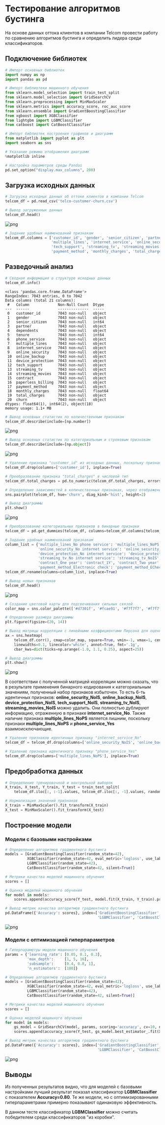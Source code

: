 # Тестирование алгоритмов бустинга
На основе данных оттока клиентов в компании Telcom провести работу по сравнению алгоритмов бустинга и определить лидера среди классификаторов.

## Подключение библиотек
```python
# Импорт основных библиотек
import numpy as np
import pandas as pd

# Импорт библиотеки машинного обучения
from sklearn.model_selection import train_test_split
from sklearn.model_selection import GridSearchCV
from sklearn.preprocessing import MinMaxScaler
from sklearn.metrics import accuracy_score, roc_auc_score
from sklearn.ensemble import GradientBoostingClassifier
from xgboost import XGBClassifier
from lightgbm import LGBMClassifier
from catboost import CatBoostClassifier

# Импорт библиотек построения графиков и диаграмм
from matplotlib import pyplot as plt
import seaborn as sns

# Указание режима отображения диаграмм
%matplotlib inline

# Настройка параметров среды Pandas
pd.set_option("display.max_columns", 200)
```
## Загрузка исходных данных
```python
# Загрузка исходных данных об оттоке клиентов в компании Telcom
telcom_df = pd.read_csv('telco-customer-churn.csv')

# Вывод загруженных данных
telcom_df.head()
```
![png](Images/table01.jpg)

```python
# Задание удобных наименований признакам
telcom_df.columns = ['customer_id', 'gender', 'senior_citizen', 'partner', 'dependents', 'tenure', 'phone_service',
                     'multiple_lines', 'internet_service', 'online_security', 'online_backup', 'device_protection',
                     'tech_support', 'streaming_tv', 'streaming_movies', 'contract', 'paperless_billing',
                     'payment_method', 'monthly_charges', 'total_charges', 'churn']
```

## Разведочный анализ
```python
# Сводная информация о структуре исходных данных
telcom_df.info()
```
```
<class 'pandas.core.frame.DataFrame'>
RangeIndex: 7043 entries, 0 to 7042
Data columns (total 21 columns):
 #   Column             Non-Null Count  Dtype  
---  ------             --------------  -----  
 0   customer_id        7043 non-null   object 
 1   gender             7043 non-null   object 
 2   senior_citizen     7043 non-null   int64  
 3   partner            7043 non-null   object 
 4   dependents         7043 non-null   object 
 5   tenure             7043 non-null   int64  
 6   phone_service      7043 non-null   object 
 7   multiple_lines     7043 non-null   object 
 8   internet_service   7043 non-null   object 
 9   online_security    7043 non-null   object 
 10  online_backup      7043 non-null   object 
 11  device_protection  7043 non-null   object 
 12  tech_support       7043 non-null   object 
 13  streaming_tv       7043 non-null   object 
 14  streaming_movies   7043 non-null   object 
 15  contract           7043 non-null   object 
 16  paperless_billing  7043 non-null   object 
 17  payment_method     7043 non-null   object 
 18  monthly_charges    7043 non-null   float64
 19  total_charges      7043 non-null   object 
 20  churn              7043 non-null   object 
dtypes: float64(1), int64(2), object(18)
memory usage: 1.1+ MB
```

```python
# Вывод основных статистик по количественным признакам
telcom_df.describe(include=[np.number])
```
![png](Images/table02.jpg)

```python
# Вывод основных статистик по категориальным и строковым признакам
telcom_df.describe(include=[np.object])
```
![png](Images/table03.jpg)

```python
# Удаление признака "customer_id" из исходных данных, поскольку признак не несёт никакой информации
telcom_df.drop(columns=['customer_id'], inplace=True)

# Преобразование признака "total_charges" в числовой тип
telcom_df.total_charges = pd.to_numeric(telcom_df.total_charges, errors='coerce').fillna(0)
```
```python
# Определение зависимостей в количественных признаках, через отображение парных отношений признаков и их распределение
sns.pairplot(telcom_df, hue='churn', diag_kind='hist', height=2)

# Вывод диаграммы
plt.show()
```
![png](Images/chart01.jpg)

```python
# Преобразование категориальных признаков в бинарные признаки
telcom_df = pd.get_dummies(telcom_df, columns=telcom_df.columns[telcom_df.dtypes==object], drop_first=True)

# Задание удобных наименований признакам
column_list = {'multiple_lines_No phone service': 'multiple_lines_NoPS', 'internet_service_Fiber optic': 'internet_service_FO',
               'online_security_No internet service': 'online_security_NoIS', 'online_backup_No internet service': 'online_backup_NoIS', 
               'device_protection_No internet service': 'device_protection_NoIS', 'tech_support_No internet service': 'tech_support_NoIS',
               'streaming_tv_No internet service': 'streaming_tv_NoIS', 'streaming_movies_No internet service': 'streaming_movies_NoIS',
               'contract_One year': 'contract_1Y', 'contract_Two year': 'contract_2Y', 'payment_method_Credit card (automatic)': 'payment_method_Card',
               'payment_method_Electronic check': 'payment_method_ECheck', 'payment_method_Mailed check': 'payment_method_Mail'}
telcom_df.rename(columns=column_list, inplace=True)

# Вывод новых признаков
telcom_df.head()
```
![png](Images/table04.jpg)

```python
# Создание цветовой карты для подсвечивания сильных связей
color_map = sns.color_palette(['#d7301f', '#fcae91', '#f7f7f7', '#f7f7f7', '#f7f7f7', '#f7f7f7', '#9ecae1', '#08519c'])

# Определение размера диаграммы
plt.figure(figsize=(20, 14))

# Вывод матрицы корреляции с линейными коэффициентами Пирсона для оценки степени линейной зависимости между признаками
ax = sns.heatmap(
    telcom_df.corr(), cmap=color_map, square=True, vmin=-1, vmax=1, center= 0,
    linewidths=0.1, linecolor='white', annot=True, fmt='.1g', 
    cbar_kws=dict(ticks=np.arange(-1.0, 1.1, 0.25), aspect=25))

# Вывод диаграммы
plt.show()
```
![png](Images/chart02.jpg)

В соответствии с полученной матрицей корреляции можно сказать, что в результате применения бинарного кодирования к категориальным значениям, полученный набор признаков избыточен. То есть 6-ть идентичных признаков: **online_security_NoIS**, **online_backup_NoIS**, **device_protection_NoIS**, **tech_support_NoIS**, **streaming_tv_NoIS**, **streaming_movies_NoIS** можно удалить. Они полностью дублируют информацию, отраженную в признаке **internet_service_No**. Также наличие признака **multiple_lines_NoPS** является лишним, поскольку признаки **multiple_lines_NoPS** и **phone_service_Yes** взаимоисключающие.

```python
# Удаление признаков идентичных признаку "internet_service_No"
telcom_df = telcom_df.drop(columns=['online_security_NoIS', 'online_backup_NoIS', 'device_protection_NoIS', 'tech_support_NoIS', 'streaming_tv_NoIS', 'streaming_movies_NoIS'])

# Удаление признака идентичного признаку "phone_service_Yes"
telcom_df.drop(columns=['multiple_lines_NoPS'], inplace=True)
```
## Предобработка данных
```python
# Определение тренировочной и контрольной выборок
X_train, X_test, Y_train, Y_test = train_test_split(
    telcom_df.iloc[:, :-1].values, telcom_df.iloc[:, -1].values, random_state=42)

# Нормализация значений признаков
X_train = MinMaxScaler().fit_transform(X_train)
X_test = MinMaxScaler().fit_transform(X_test)
```

## Построение модели
### Модели с базовыми настройками
```python
# Определение алгоритмов градиентного бустинга
models = [GradientBoostingClassifier(random_state=42),
          XGBClassifier(random_state=42, eval_metric='logloss', use_label_encoder=False),
          LGBMClassifier(random_state=42),
          CatBoostClassifier(random_state=42, silent=True)]

# Метрики качества моделей машинного обучения
scores = []

# Оценка моделей машинного обучения
for model in models:
    scores.append(accuracy_score(Y_test, model.fit(X_train, Y_train).predict(X_test)))

# Вывод метрик качества алгоритмов градиентного бустинга
pd.DataFrame({'Accuracy': scores}, index=['GradientBoostingClassifier', 'XGBClassifier', 
                                          'LGBMClassifier', 'CatBoostClassifier'])
```
![png](Images/table05.jpg)

### Модели с оптимизацией гиперпараметров
```python
# Гиперпараметры модели машинного обучения
params = {'learning_rate': [0.05, 0.1, 0.3],
          'max_depth':     [1, 5, 16],
          'subsample':     [0.4, 0.8, 1],
          'n_estimators':  [100]}

# Определение алгоритмов градиентного бустинга
models = [GradientBoostingClassifier(random_state=42),
          XGBClassifier(random_state=42, eval_metric='logloss', use_label_encoder=False),
          LGBMClassifier(random_state=42),
          CatBoostClassifier(random_state=42, silent=True)]

# Метрики качества моделей машинного обучения
scores = []

# Оценка моделей машинного обучения
for model in models:
    gs_model = GridSearchCV(model, params, scoring='accuracy', cv=10, n_jobs=-1).fit(X_train, Y_train)
    scores.append(accuracy_score(Y_test, gs_model.best_estimator_.fit(X_train, Y_train).predict(X_test)))

# Вывод метрик качества алгоритмов градиентного бустинга
pd.DataFrame({'Accuracy': scores}, index=['GradientBoostingClassifier', 'XGBClassifier', 
                                          'LGBMClassifier', 'CatBoostClassifier'])
```
![png](Images/table06.jpg)

## Выводы
Из полученных результатов видно, что для моделей с базовыми настройками лучший результат показал классификатор **LGBMClassifier** с показателем **Accuracy=0.80**. Те же модели, но с оптимизированными гиперпараметрами примерно показывают одинаковую эффективность.

В данном тесте классификатор **LGBMClassifier** можно считать победителем среди классификаторов "из коробки".
